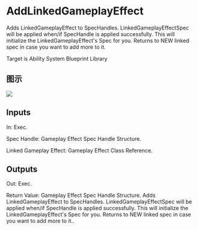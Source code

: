 # AddLinkedGameplayEffect

Adds LinkedGameplayEffect to SpecHandles. LinkedGameplayEffectSpec will be applied when/if SpecHandle is applied successfully. This will initialize the LinkedGameplayEffect's Spec for you. Returns to NEW linked spec in case you want to add more to it.

Target is Ability System Blueprint Library

## 图示

![]($-20221218-17312222.png)

## Inputs

In: Exec.

Spec Handle: Gameplay Effect Spec Handle Structure.

Linked Gameplay Effect: Gameplay Effect Class Reference.  

## Outputs

Out: Exec.

Return Value: Gameplay Effect Spec Handle Structure. Adds LinkedGameplayEffect to SpecHandles. LinkedGameplayEffectSpec will be applied when/if SpecHandle is applied successfully. This will initialize the LinkedGameplayEffect's Spec for you. Returns to NEW linked spec in case you want to add more to it..

